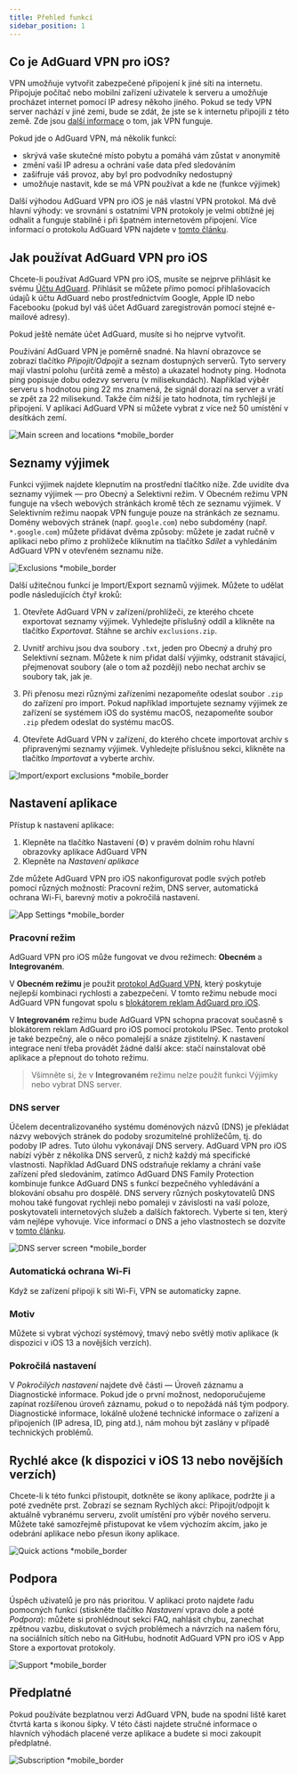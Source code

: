 ```yaml
---
title: Přehled funkcí
sidebar_position: 1
---
```


## Co je AdGuard VPN pro iOS?

VPN umožňuje vytvořit zabezpečené připojení k jiné síti na internetu. Připojuje počítač nebo mobilní zařízení uživatele k serveru a umožňuje procházet internet pomocí IP adresy někoho jiného. Pokud se tedy VPN server nachází v jiné zemi, bude se zdát, že jste se k internetu připojili z této země. Zde jsou [další informace](/general/how-vpn-works.md) o tom, jak VPN funguje.

Pokud jde o AdGuard VPN, má několik funkcí:

- skrývá vaše skutečné místo pobytu a pomáhá vám zůstat v anonymitě
- změní vaši IP adresu a ochrání vaše data před sledováním
- zašifruje váš provoz, aby byl pro podvodníky nedostupný
- umožňuje nastavit, kde se má VPN používat a kde ne (funkce výjimek)

Další výhodou AdGuard VPN pro iOS je náš vlastní VPN protokol. Má dvě hlavní výhody: ve srovnání s ostatními VPN protokoly je velmi obtížné jej odhalit a funguje stabilně i při špatném internetovém připojení. Více informací o protokolu AdGuard VPN najdete v [tomto článku](../general/adguard-vpn-protocol.mdx).

## Jak používat AdGuard VPN pro iOS

Chcete-li používat AdGuard VPN pro iOS, musíte se nejprve přihlásit ke svému [Účtu AdGuard](https://my.adguard.com/). Přihlásit se můžete přímo pomocí přihlašovacích údajů k účtu AdGuard nebo prostřednictvím Google, Apple ID nebo Facebooku (pokud byl váš účet AdGuard zaregistrován pomocí stejné e-mailové adresy).

Pokud ještě nemáte účet AdGuard, musíte si ho nejprve vytvořit.

Používání AdGuard VPN je poměrně snadné. Na hlavní obrazovce se zobrazí tlačítko *Připojit/Odpojit* a seznam dostupných serverů. Tyto servery mají vlastní polohu (určitá země a město) a ukazatel hodnoty ping. Hodnota ping popisuje dobu odezvy serveru (v milisekundách). Například výběr serveru s hodnotou ping 22 ms znamená, že signál dorazí na server a vrátí se zpět za 22 milisekund. Takže čím nižší je tato hodnota, tím rychlejší je připojení. V aplikaci AdGuard VPN si můžete vybrat z více než 50 umístění v desítkách zemí.

![Main screen and locations *mobile_border](https://cdn.adguardvpn.com/content/kb/vpn/ios/1.png?123)

## Seznamy výjimek

Funkci výjimek najdete klepnutím na prostřední tlačítko níže. Zde uvidíte dva seznamy výjimek — pro Obecný a Selektivní režim. V Obecném režimu VPN funguje na všech webových stránkách kromě těch ze seznamu výjimek. V Selektivním režimu naopak VPN funguje pouze na stránkách ze seznamu. Domény webových stránek (např. `google.com`) nebo subdomény (např. `*.google.com`) můžete přidávat dvěma způsoby: můžete je zadat ručně v aplikaci nebo přímo z prohlížeče kliknutím na tlačítko *Sdílet* a vyhledáním AdGuard VPN v otevřeném seznamu níže.

![Exclusions *mobile_border](https://cdn.adguardvpn.com/content/kb/vpn/ios/2.png?123)

Další užitečnou funkcí je Import/Export seznamů výjimek. Můžete to udělat podle následujících čtyř kroků:

1. Otevřete AdGuard VPN v zařízení/prohlížeči, ze kterého chcete exportovat seznamy výjimek. Vyhledejte příslušný oddíl a klikněte na tlačítko *Exportovat*. Stáhne se archiv `exclusions.zip`.

2. Uvnitř archivu jsou dva soubory `.txt`, jeden pro Obecný a druhý pro Selektivní seznam. Můžete k nim přidat další výjimky, odstranit stávající, přejmenovat soubory (ale o tom až později) nebo nechat archiv se soubory tak, jak je.

3. Při přenosu mezi různými zařízeními nezapomeňte odeslat soubor `.zip` do zařízení pro import. Pokud například importujete seznamy výjimek ze zařízení se systémem iOS do systému macOS, nezapomeňte soubor `.zip` předem odeslat do systému macOS.

4. Otevřete AdGuard VPN v zařízení, do kterého chcete importovat archiv s připravenými seznamy výjimek. Vyhledejte příslušnou sekci, klikněte na tlačítko *Importovat* a vyberte archiv.

![Import/export exclusions *mobile_border](https://cdn.adguardvpn.com/content/kb/vpn/ios/import-export-exclusions.png)

## Nastavení aplikace

Přístup k nastavení aplikace:

1. Klepněte na tlačítko Nastavení (⚙) v pravém dolním rohu hlavní obrazovky aplikace AdGuard VPN
2. Klepněte na *Nastavení aplikace*

Zde můžete AdGuard VPN pro iOS nakonfigurovat podle svých potřeb pomocí různých možností: Pracovní režim, DNS server, automatická ochrana Wi-Fi, barevný motiv a pokročilá nastavení.

![App Settings *mobile_border](https://cdn.adguardvpn.com/content/kb/vpn/ios/app-settings.png)

### Pracovní režim

AdGuard VPN pro iOS může fungovat ve dvou režimech: **Obecném** a **Integrovaném**.

V **Obecném režimu** je použit [protokol AdGuard VPN](../general/adguard-vpn-protocol.mdx), který poskytuje nejlepší kombinaci rychlosti a zabezpečení. V tomto režimu nebude moci AdGuard VPN fungovat spolu s [blokátorem reklam AdGuard pro iOS](https://adguard.com/kb/adguard-for-ios/overview/).

V **Integrovaném** režimu bude AdGuard VPN schopna pracovat současně s blokátorem reklam AdGuard pro iOS pomocí protokolu IPSec. Tento protokol je také bezpečný, ale o něco pomalejší a snáze zjistitelný. K nastavení integrace není třeba provádět žádné další akce: stačí nainstalovat obě aplikace a přepnout do tohoto režimu.
> Všimněte si, že v **Integrovaném** režimu nelze použít funkci Výjimky nebo vybrat DNS server.

### DNS server

Účelem decentralizovaného systému doménových názvů (DNS) je překládat názvy webových stránek do podoby srozumitelné prohlížečům, tj. do podoby IP adres. Tuto úlohu vykonávají DNS servery. AdGuard VPN pro iOS nabízí výběr z několika DNS serverů, z nichž každý má specifické vlastnosti. Například AdGuard DNS odstraňuje reklamy a chrání vaše zařízení před sledováním, zatímco AdGuard DNS Family Protection kombinuje funkce AdGuard DNS s funkcí bezpečného vyhledávání a blokování obsahu pro dospělé. DNS servery různých poskytovatelů DNS mohou také fungovat rychleji nebo pomaleji v závislosti na vaší poloze, poskytovateli internetových služeb a dalších faktorech. Vyberte si ten, který vám nejlépe vyhovuje. Více informací o DNS a jeho vlastnostech se dozvíte v [ tomto článku](https://adguard-dns.io/kb/general/dns-filtering/#what-is-dns).

![DNS server screen *mobile_border](https://cdn.adguardvpn.com/content/kb/vpn/ios/dns-server.png)

### Automatická ochrana Wi-Fi

Když se zařízení připojí k síti Wi-Fi, VPN se automaticky zapne.

### Motiv

Můžete si vybrat výchozí systémový, tmavý nebo světlý motiv aplikace (k dispozici v iOS 13 a novějších verzích).

### Pokročilá nastavení

V *Pokročilých nastavení* najdete dvě části — Úroveň záznamu a Diagnostické informace. Pokud jde o první možnost, nedoporučujeme zapínat rozšířenou úroveň záznamu, pokud o to nepožádá náš tým podpory. Diagnostické informace, lokálně uložené technické informace o zařízení a připojeních (IP adresa, ID, ping atd.), nám mohou být zaslány v případě technických problémů.

## Rychlé akce (k dispozici v iOS 13 nebo novějších verzích)

Chcete-li k této funkci přistoupit, dotkněte se ikony aplikace, podržte ji a poté zvedněte prst. Zobrazí se seznam Rychlých akcí: Připojit/odpojit k aktuálně vybranému serveru, zvolit umístění pro výběr nového serveru. Můžete také samozřejmě přistupovat ke všem výchozím akcím, jako je odebrání aplikace nebo přesun ikony aplikace.

![Quick actions *mobile_border](https://cdn.adguardvpn.com/content/kb/vpn/ios/quick-actions.png)

## Podpora

Úspěch uživatelů je pro nás prioritou. V aplikaci proto najdete řadu pomocných funkcí (stiskněte tlačítko *Nastavení* vpravo dole a poté *Podpora*): můžete si prohlédnout sekci FAQ, nahlásit chybu, zanechat zpětnou vazbu, diskutovat o svých problémech a návrzích na našem fóru, na sociálních sítích nebo na GitHubu, hodnotit AdGuard VPN pro iOS v App Store a exportovat protokoly.

![Support *mobile_border](https://cdn.adguardvpn.com/content/kb/vpn/ios/support.png)

## Předplatné

Pokud používáte bezplatnou verzi AdGuard VPN, bude na spodní liště karet čtvrtá karta s ikonou šipky. V této části najdete stručné informace o hlavních výhodách placené verze aplikace a budete si moci zakoupit předplatné.

![Subscription *mobile_border](https://cdn.adguardvpn.com/content/kb/vpn/ios/subscription_en.png)
